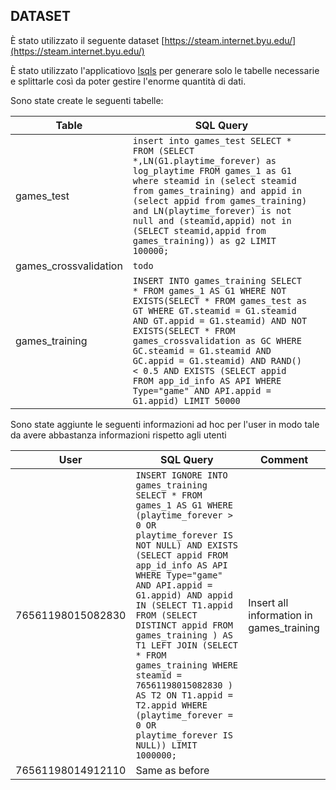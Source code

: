 ## DATASET


È stato utilizzato il seguente dataset [https://steam.internet.byu.edu/](https://steam.internet.byu.edu/)

È stato utilizzato l'applicatiovo [lsqls](https://github.com/alessandrodicosola/lsqls) per generare solo le tabelle necessarie e splittarle così da poter gestire l'enorme quantità di dati.

Sono state create le seguenti tabelle:

| Table                 | SQL Query                                       |           |
|-----------------------|-----------------------------------------------  |-----------|
| games_test            |`insert into games_test SELECT * FROM (SELECT *,LN(G1.playtime_forever) as log_playtime FROM games_1 as G1 where steamid in (select steamid from games_training) and appid in (select appid from games_training) and LN(playtime_forever) is not null and (steamid,appid) not in (SELECT steamid,appid from games_training)) as g2 LIMIT 100000;` |         |
| games_crossvalidation |`todo`                                |         |
| games_training        |`INSERT INTO games_training SELECT * FROM games_1 AS G1 WHERE NOT EXISTS(SELECT * FROM games_test as GT WHERE GT.steamid = G1.steamid AND GT.appid = G1.steamid) AND NOT EXISTS(SELECT * FROM games_crossvalidation as GC WHERE GC.steamid = G1.steamid AND GC.appid = G1.steamid) AND RAND() < 0.5 AND EXISTS (SELECT appid FROM app_id_info AS API WHERE Type="game" AND API.appid = G1.appid) LIMIT 50000 `                    


Sono state aggiunte le seguenti informazioni ad hoc per l'user in modo tale da avere abbastanza informazioni rispetto agli utenti


| User                  | SQL Query | Comment |
|-----------------------|-----------|---------|
|76561198015082830      |`INSERT IGNORE INTO games_training SELECT * FROM games_1 AS G1 WHERE (playtime_forever > 0 OR playtime_forever IS NOT NULL) AND EXISTS (SELECT appid FROM app_id_info AS API WHERE Type="game" AND API.appid = G1.appid) AND appid IN (SELECT T1.appid FROM (SELECT DISTINCT appid FROM games_training ) AS T1 LEFT JOIN (SELECT * FROM games_training WHERE steamid = 76561198015082830 ) AS T2 ON T1.appid = T2.appid WHERE (playtime_forever = 0 OR playtime_forever IS NULL)) LIMIT 1000000;`|Insert all information in games_training|
|76561198014912110      | Same as before |
